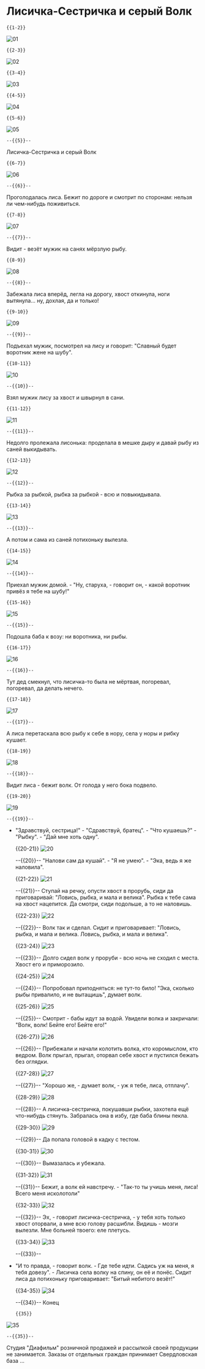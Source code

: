 <!--
author:   André Dietrich

email:    LiaScript@web.de

version:  0.0.3

logo:     pic/6.png

comment:  This is originally a dia-show of russian folktale "Sister fox and the
          gray wolf". It is an experiment, how good this format can be used for
          story-telling. A german version is also available.

language: en

mode:     Presentation

dark:     true

narrator: Russian Female

link:     https://cdnjs.cloudflare.com/ajax/libs/animate.css/3.7.2/animate.min.css

translation: Deutsch  GERMAN.md

-->

# Лисичка-Сестричка и серый Волк


    {{1-2}}
![01](pic/1.png)<!--
style="width: calc(100vmin - 60px)"
class="animated fadeInDown" -->



    {{2-3}}
![02](pic/2.png)<!--
style="width: calc(100vmin - 60px)"
class="animated fadeInDown" -->



    {{3-4}}
![03](pic/3.png)<!--
style="width: calc(100vmin - 60px)"
class="animated fadeInDown" -->



    {{4-5}}
![04](pic/4.png)<!--
style="width: calc(100vmin - 60px)"
class="animated fadeInDown" -->



    {{5-6}}
![05](pic/5.png)<!--
style="width: calc(100vmin - 60px)"
class="animated fadeInDown" -->

    --{{5}}--
Лисичка-Сестричка и серый Волк



    {{6-7}}
![06](pic/6.png)<!--
style="width: calc(100vmin - 60px)"
class="animated fadeInDown" -->

    --{{6}}--
Проголодалась лиса. Бежит по дороге и смотрит по сторонам: нельзя ли чем-нибудь
поживиться.



    {{7-8}}
![07](pic/7.png)<!--
style="width: calc(100vmin - 60px)"
class="animated fadeInDown" -->

    --{{7}}--
Видит - везёт мужик на санях мёрзлую рыбу.



    {{8-9}}
![08](pic/8.png)<!--
style="width: calc(100vmin - 60px)"
class="animated fadeInDown" -->

    --{{8}}--
Забежала лиса вперёд, легла на дорогу, хвост откинула, ноги вытянула... ну,
дохлая, дa и только!



    {{9-10}}
![09](pic/9.png)<!--
style="width: calc(100vmin - 60px)"
class="animated fadeInDown" -->

    --{{9}}--
Подъехал мужик, посмотрел на лису и говорит: "Славный будет воротник жене на
шубу".


    {{10-11}}
![10](pic/10.png)<!--
style="width: calc(100vmin - 60px)"
class="animated fadeInDown" -->

    --{{10}}--
Взял мужик лису за хвост и швырнул в сани.



    {{11-12}}
![11](pic/11.png)<!--
style="width: calc(100vmin - 60px)"
class="animated fadeInDown" -->

    --{{11}}--
Недолго пролежала лисонька: проделала в мешке дыру и давай рыбу из саней
выкидывать.



    {{12-13}}
![12](pic/12.png)<!--
style="width: calc(100vmin - 60px)"
class="animated fadeInDown" -->

    --{{12}}--
Рыбка за рыбкой, рыбка за рыбкой - всю и повыкидывала.



    {{13-14}}
![13](pic/13.png)<!--
style="width: calc(100vmin - 60px)"
class="animated fadeInDown" -->

    --{{13}}--
А потом и сама из саней потихоньку вылезла.



    {{14-15}}
![14](pic/14.png)<!--
style="width: calc(100vmin - 60px)"
class="animated fadeInDown" -->

    --{{14}}--
Приехал мужик домой. - "Ну, старуха, - говорит он, - какой воротник привёз я
тебе на шубу!"



    {{15-16}}
![15](pic/15.png)<!--
style="width: calc(100vmin - 60px)"
class="animated fadeInDown" -->

    --{{15}}--
Подошла баба к возу: ни воротника, ни рыбы.



    {{16-17}}
![16](pic/16.png)<!--
style="width: calc(100vmin - 60px)"
class="animated fadeInDown" -->

    --{{16}}--
Тут дед смекнул, что лисичка-то была не мёртвая, погоревал, погоревал, да делать
нечего.



    {{17-18}}
![17](pic/17.png)<!--
style="width: calc(100vmin - 60px)"
class="animated fadeInDown" -->

    --{{17}}--
А лиса перетаскала всю рыбу к себе в нору, села у норы и рибку кушает.



    {{18-19}}
![18](pic/18.png)<!--
style="width: calc(100vmin - 60px)"
class="animated fadeInDown" -->

    --{{18}}--
Видит лиса - бежит волк. От голода у него бока подвело.



    {{19-20}}
![19](pic/19.png)<!--
style="width: calc(100vmin - 60px)"
class="animated fadeInDown" -->

    --{{19}}--
- "Здравствуй, сестрица!" - "Сдравствуй, братец". - "Что кушаешь?" - "Рыбку". -
"Дай мне хоть одну".



    {{20-21}}
![20](pic/20.png)<!--
style="width: calc(100vmin - 60px)"
class="animated fadeInDown" -->

    --{{20}}--
"Налови сам да кушай". - "Я не умею". - "Эка, ведь я же наловила".



    {{21-22}}
![21](pic/21.png)<!--
style="width: calc(100vmin - 60px)"
class="animated fadeInDown" -->

    --{{21}}--
Ступай на речку, опусти хвост в прорубь, сиди да приговаривай: "Ловись, рыбка, и
мала и велика". Рыбка к тебе сама на хвост нацепится. Да смотри, сиди подольше,
а то не наловишь.



    {{22-23}}
![22](pic/22.png)<!--
style="width: calc(100vmin - 60px)"
class="animated fadeInDown" -->

    --{{22}}--
Волк так и сделал. Сидит и приговаривает: "Ловись, рыбка, и мала и велика.
Ловись, рыбка, и мала и велика".



    {{23-24}}
![23](pic/23.png)<!--
style="width: calc(100vmin - 60px)"
class="animated fadeInDown" -->

    --{{23}}--
Долго сидел волк у проруби - всю ночь не сходил с места. Хвост его и
приморозило.



    {{24-25}}
![24](pic/24.png)<!--
style="width: calc(100vmin - 60px)"
class="animated fadeInDown" -->

    --{{24}}--
Попробовал приподняться: не тут-то било! "Эка, сколько рыбы привалило, и не
вытащишь", думает волк.



    {{25-26}}
![25](pic/25.png)<!--
style="width: calc(100vmin - 60px)"
class="animated fadeInDown" -->

    --{{25}}--
Смотрит - бабы идут за водой. Увидели волка и закричали: "Волк, волк! Бейте его!
Бейте его!"



    {{26-27}}
![26](pic/26.png)<!--
style="width: calc(100vmin - 60px)"
class="animated fadeInDown" -->

    --{{26}}--
Прибежали и начали колотить волка, кто коромыслом, кто ведром. Волк прыгал,
прыгал, оторвал себе хвост и пустился бежать без оглядки.



    {{27-28}}
![27](pic/27.png)<!--
style="width: calc(100vmin - 60px)"
class="animated fadeInDown" -->

    --{{27}}--
"Хорошо же, - думает волк, - уж я тебе, лиса, отплачу".



    {{28-29}}
![28](pic/28.png)<!--
style="width: calc(100vmin - 60px)"
class="animated fadeInDown" -->

    --{{28}}--
А лисичка-сестричка, покушавши рыбки, захотела ещё что-нибудь стянуть. Забралась
она в избу, где баба блины пекла.



    {{29-30}}
![29](pic/29.png)<!--
style="width: calc(100vmin - 60px)"
class="animated fadeInDown" -->

    --{{29}}--
Да попала головой в кадку с тестом.



    {{30-31}}
![30](pic/30.png)<!--
style="width: calc(100vmin - 60px)"
class="animated fadeInDown" -->

    --{{30}}--
Вымазалась и убежала.



    {{31-32}}
![31](pic/31.png)<!--
style="width: calc(100vmin - 60px)"
class="animated fadeInDown" -->

    --{{31}}--
Бежит, а волк ей навстречу. - "Так-то ты учишь меня, лиса! Всего меня
исколотоли"


    {{32-33}}
![32](pic/32.png)<!--
style="width: calc(100vmin - 60px)"
class="animated fadeInDown" -->

    --{{32}}--
Эх, - говорит лисичка-сестричка, - у тебя хоть только хвост оторвали, а мне всю
голову расшибли. Видишь - мозги вылезли. Мне больней твоего: еле плетусь.



    {{33-34}}
![33](pic/33.png)<!--
style="width: calc(100vmin - 60px)"
class="animated fadeInDown" -->

    --{{33}}--
- "И то правда, - говорит волк. - Где тебе идти. Садись уж на меня, я тебя
довезу". - Лисичка села волку на спину, он её и понёс. Сидит лиса да потихоньку
приговаривает: "Битый небитого везёт!"



    {{34-35}}
![34](pic/34.png)<!--
style="width: calc(100vmin - 60px)"
class="animated fadeInDown" -->

    --{{34}}--
Конец



      {{35}}
![35](pic/35.png)<!--
style="width: calc(100vmin - 60px)"
class="animated fadeInDown" -->

    --{{35}}--
Студия "Диафильм" розничной продажей и рассылкой своей продукции не занимается.
Заказы от отдельных граждан принимает Свердловская база ...
